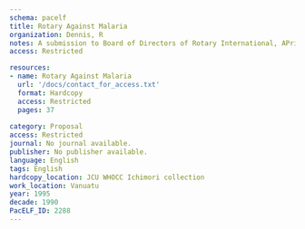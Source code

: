 ```yaml
---
schema: pacelf
title: Rotary Against Malaria
organization: Dennis, R
notes: A submission to Board of Directors of Rotary International, APril 1995, District 9910.
access: Restricted

resources:
- name: Rotary Against Malaria
  url: '/docs/contact_for_access.txt'
  format: Hardcopy
  access: Restricted
  pages: 37
 
category: Proposal
access: Restricted
journal: No journal available.
publisher: No publisher available. 
language: English 
tags: English 
hardcopy_location: JCU WHOCC Ichimori collection
work_location: Vanuatu
year: 1995
decade: 1990
PacELF_ID: 2288
---
```

